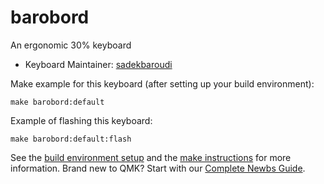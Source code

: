 # barobord

An ergonomic 30% keyboard

* Keyboard Maintainer: [sadekbaroudi](https://github.com/sadekbaroudi)

Make example for this keyboard (after setting up your build environment):

    make barobord:default

Example of flashing this keyboard:

    make barobord:default:flash

See the [build environment setup](https://docs.qmk.fm/#/getting_started_build_tools) and the [make instructions](https://docs.qmk.fm/#/getting_started_make_guide) for more information. Brand new to QMK? Start with our [Complete Newbs Guide](https://docs.qmk.fm/#/newbs).
